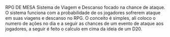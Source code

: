 RPG DE MESA
Sistema de Viagem e Descanso focado na chance de ataque.
O sistema funciona com a probabilidade de os jogadores sofrerem ataque em suas viagens e descanso no RPG.
O conceito é simples, ali coloco o numero de ações no dia e a seguir as chances de um evento de ataque aos jogadores, a seguir é feito o calculo em cima da ideia de um D20.
